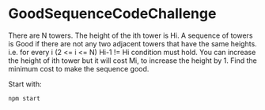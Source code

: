 # GoodSequenceCodeChallenge

There are N towers. The height of the ith tower is Hi. A sequence of towers is Good if there are not any two adjacent towers that have the same heights. i.e. for every i (2 <= i <= N) Hi-1 != Hi condition must hold.
You can increase the height of ith tower but it will cost Mi, to increase the height by 1.
Find the minimum cost to make the sequence good.

Start with:
```bash
npm start
```
